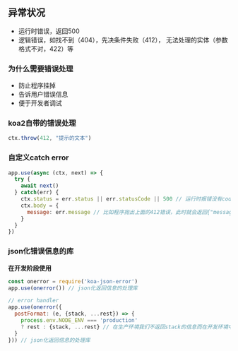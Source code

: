 ## 异常状况
- 运行时错误，返回500
- 逻辑错误，如找不到（404），先决条件失败（412）， 无法处理的实体（参数格式不对，422）等

### 为什么需要错误处理
- 防止程序挂掉
- 告诉用户错误信息
- 便于开发者调试

### koa2自带的错误处理
```javascript
ctx.throw(412, "提示的文本")
```

### 自定义catch error
```javascript
app.use(async (ctx, next) => {
  try {
    await next()
  } catch(err) {
    ctx.status = err.status || err.statusCode || 500 // 运行时报错没有code
    ctx.body = {
      message: err.message // 比如程序抛出上面的412错误，此时就会返回{"message": "提示的文本"}的json数据
    }
  }
})
```

### json化错误信息的库
**在开发阶段使用**
```javascript
const onerror = require('koa-json-error')
app.use(onerror()) // json化返回信息的处理库
```

```javascript
// error handler
app.use(onerror({
  postFormat: (e, {stack, ...rest}) => {
    process.env.NODE_ENV === 'production' 
    ? rest : {stack, ...rest} // 在生产环境我们不返回stack的信息而在开发环境中返回所有信息
  }
})) // json化返回信息的处理库
```

